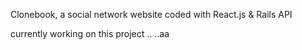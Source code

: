 Clonebook, a social network website coded with React.js & Rails API

currently working on this project .. ..aa